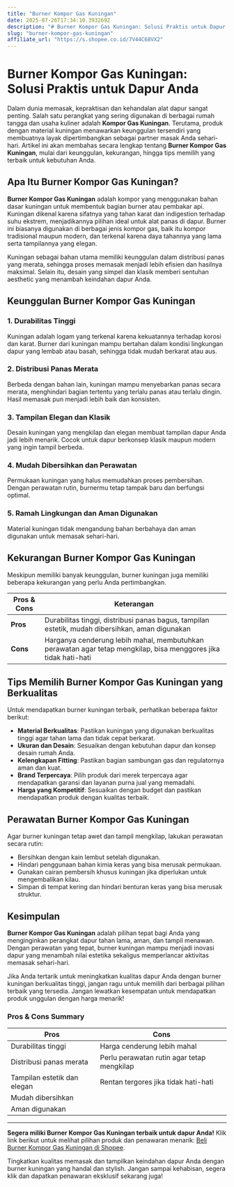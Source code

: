 ```yaml
---
title: "Burner Kompor Gas Kuningan"
date: 2025-07-26T17:34:10.393269Z
description: "# Burner Kompor Gas Kuningan: Solusi Praktis untuk Dapur Anda..."
slug: "burner-kompor-gas-kuningan"
affiliate_url: "https://s.shopee.co.id/7V44C68VX2"
---
```

# Burner Kompor Gas Kuningan: Solusi Praktis untuk Dapur Anda

Dalam dunia memasak, kepraktisan dan kehandalan alat dapur sangat penting. Salah satu perangkat yang sering digunakan di berbagai rumah tangga dan usaha kuliner adalah **Kompor Gas Kuningan**. Terutama, produk dengan material kuningan menawarkan keunggulan tersendiri yang membuatnya layak dipertimbangkan sebagai partner masak Anda sehari-hari. Artikel ini akan membahas secara lengkap tentang **Burner Kompor Gas Kuningan**, mulai dari keunggulan, kekurangan, hingga tips memilih yang terbaik untuk kebutuhan Anda.

## Apa Itu Burner Kompor Gas Kuningan?

**Burner Kompor Gas Kuningan** adalah kompor yang menggunakan bahan dasar kuningan untuk membentuk bagian burner atau pembakar api. Kuningan dikenal karena sifatnya yang tahan karat dan indigestion terhadap suhu ekstrem, menjadikannya pilihan ideal untuk alat panas di dapur. Burner ini biasanya digunakan di berbagai jenis kompor gas, baik itu kompor tradisional maupun modern, dan terkenal karena daya tahannya yang lama serta tampilannya yang elegan.

Kuningan sebagai bahan utama memiliki keunggulan dalam distribusi panas yang merata, sehingga proses memasak menjadi lebih efisien dan hasilnya maksimal. Selain itu, desain yang simpel dan klasik memberi sentuhan aesthetic yang menambah keindahan dapur Anda.

## Keunggulan Burner Kompor Gas Kuningan

### 1. Durabilitas Tinggi

Kuningan adalah logam yang terkenal karena kekuatannya terhadap korosi dan karat. Burner dari kuningan mampu bertahan dalam kondisi lingkungan dapur yang lembab atau basah, sehingga tidak mudah berkarat atau aus.

### 2. Distribusi Panas Merata

Berbeda dengan bahan lain, kuningan mampu menyebarkan panas secara merata, menghindari bagian tertentu yang terlalu panas atau terlalu dingin. Hasil memasak pun menjadi lebih baik dan konsisten.

### 3. Tampilan Elegan dan Klasik

Desain kuningan yang mengkilap dan elegan membuat tampilan dapur Anda jadi lebih menarik. Cocok untuk dapur berkonsep klasik maupun modern yang ingin tampil berbeda.

### 4. Mudah Dibersihkan dan Perawatan

Permukaan kuningan yang halus memudahkan proses pembersihan. Dengan perawatan rutin, burnermu tetap tampak baru dan berfungsi optimal.

### 5. Ramah Lingkungan dan Aman Digunakan

Material kuningan tidak mengandung bahan berbahaya dan aman digunakan untuk memasak sehari-hari.

## Kekurangan Burner Kompor Gas Kuningan

Meskipun memiliki banyak keunggulan, burner kuningan juga memiliki beberapa kekurangan yang perlu Anda pertimbangkan.

| **Pros & Cons** | **Keterangan** |
| --- | --- |
| **Pros** | Durabilitas tinggi, distribusi panas bagus, tampilan estetik, mudah dibersihkan, aman digunakan |
| **Cons** | Harganya cenderung lebih mahal, membutuhkan perawatan agar tetap mengkilap, bisa menggores jika tidak hati-hati |

## Tips Memilih Burner Kompor Gas Kuningan yang Berkualitas

Untuk mendapatkan burner kuningan terbaik, perhatikan beberapa faktor berikut:

- **Material Berkualitas**: Pastikan kuningan yang digunakan berkualitas tinggi agar tahan lama dan tidak cepat berkarat.
- **Ukuran dan Desain**: Sesuaikan dengan kebutuhan dapur dan konsep desain rumah Anda.
- **Kelengkapan Fitting**: Pastikan bagian sambungan gas dan regulatornya aman dan kuat.
- **Brand Terpercaya**: Pilih produk dari merek terpercaya agar mendapatkan garansi dan layanan purna jual yang memadahi.
- **Harga yang Kompetitif**: Sesuaikan dengan budget dan pastikan mendapatkan produk dengan kualitas terbaik.

## Perawatan Burner Kompor Gas Kuningan

Agar burner kuningan tetap awet dan tampil mengkilap, lakukan perawatan secara rutin:

- Bersihkan dengan kain lembut setelah digunakan.
- Hindari penggunaan bahan kimia keras yang bisa merusak permukaan.
- Gunakan cairan pembersih khusus kuningan jika diperlukan untuk mengembalikan kilau.
- Simpan di tempat kering dan hindari benturan keras yang bisa merusak struktur.

## Kesimpulan

**Burner Kompor Gas Kuningan** adalah pilihan tepat bagi Anda yang menginginkan perangkat dapur tahan lama, aman, dan tampil menawan. Dengan perawatan yang tepat, burner kuningan mampu menjadi inovasi dapur yang menambah nilai estetika sekaligus memperlancar aktivitas memasak sehari-hari.

Jika Anda tertarik untuk meningkatkan kualitas dapur Anda dengan burner kuningan berkualitas tinggi, jangan ragu untuk memilih dari berbagai pilihan terbaik yang tersedia. Jangan lewatkan kesempatan untuk mendapatkan produk unggulan dengan harga menarik!

### Pros & Cons Summary

| **Pros** | **Cons** |
| --- | --- |
| Durabilitas tinggi | Harga cenderung lebih mahal |
| Distribusi panas merata | Perlu perawatan rutin agar tetap mengkilap |
| Tampilan estetik dan elegan | Rentan tergores jika tidak hati-hati |
| Mudah dibersihkan |  |
| Aman digunakan |  |

---

**Segera miliki Burner Kompor Gas Kuningan terbaik untuk dapur Anda!** Klik link berikut untuk melihat pilihan produk dan penawaran menarik: [Beli Burner Kompor Gas Kuningan di Shopee](https://s.shopee.co.id/7V44C68VX2).

Tingkatkan kualitas memasak dan tampilkan keindahan dapur Anda dengan burner kuningan yang handal dan stylish. Jangan sampai kehabisan, segera klik dan dapatkan penawaran eksklusif sekarang juga!